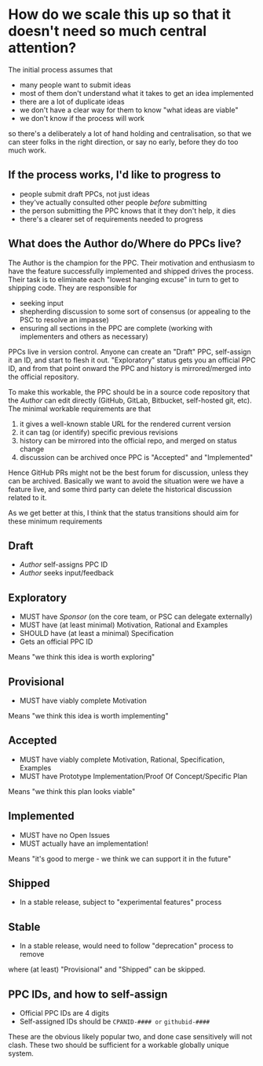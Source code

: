 # How do we scale this up so that it doesn't need so much central attention?

The initial process assumes that

* many people want to submit ideas
* most of them don't understand what it takes to get an idea implemented
* there are a lot of duplicate ideas
* we don't have a clear way for them to know "what ideas are viable"
* we don't know if the process will work

so there's a deliberately a lot of hand holding and centralisation, so that we can steer folks in the right direction, or say no early, before they do too much work.

## If the process works, I'd like to progress to

* people submit draft PPCs, not just ideas
* they've actually consulted other people *before* submitting
* the person submitting the PPC knows that it they don't help, it dies
* there's a clearer set of requirements needed to progress

## What does the Author do/Where do PPCs live?

The Author is the champion for the PPC. Their motivation and enthusiasm to have the feature successfully implemented and shipped drives the process.  Their task is to eliminate each "lowest hanging excuse" in turn to get to shipping code. They are responsible for

* seeking input
* shepherding discussion to some sort of consensus (or appealing to the PSC to resolve an impasse)
* ensuring all sections in the PPC are complete (working with implementers and others as necessary)

PPCs live in version control. Anyone can create an "Draft" PPC, self-assign it an ID, and start to flesh it out. "Exploratory" status gets you an official PPC ID, and from that point onward the PPC and history is mirrored/merged into the official repository.

To make this workable, the PPC should be in a source code repository that the *Author* can edit directly (GitHub, GitLab, Bitbucket, self-hosted git, etc). The minimal workable requirements are that

1. it gives a well-known stable URL for the rendered current version
2. it can tag (or identify) specific previous revisions
3. history can be mirrored into the official repo, and merged on status change
4. discussion can be archived once PPC is "Accepted" and "Implemented"

Hence GitHub PRs might not be the best forum for discussion, unless they can be archived. Basically we want to avoid the situation were we have a feature live, and some third party can delete the historical discussion related to it.

As we get better at this, I think that the status transitions should aim for these minimum requirements


## Draft

* *Author* self-assigns PPC ID
* *Author* seeks input/feedback

## Exploratory

* MUST have *Sponsor* (on the core team, or PSC can delegate externally)
* MUST have (at least minimal) Motivation, Rational and Examples
* SHOULD have (at least a minimal) Specification
* Gets an official PPC ID

Means "we think this idea is worth exploring"

## Provisional

* MUST have viably complete Motivation

Means "we think this idea is worth implementing"

## Accepted

* MUST have viably complete Motivation, Rational, Specification, Examples
* MUST have Prototype Implementation/Proof Of Concept/Specific Plan

Means "we think this plan looks viable"

## Implemented

* MUST have no Open Issues
* MUST actually have an implementation!

Means "it's good to merge - we think we can support it in the future"

## Shipped

* In a stable release, subject to "experimental features" process

## Stable

* In a stable release, would need to follow "deprecation" process to remove



where (at least) "Provisional" and "Shipped" can be skipped.

## PPC IDs, and how to self-assign

* Official PPC IDs are 4 digits
* Self-assigned IDs should be `CPANID-#### or` `githubid-####`

These are the obvious likely popular two, and done case sensitively will not clash. These two should be sufficient for a workable globally unique system.
